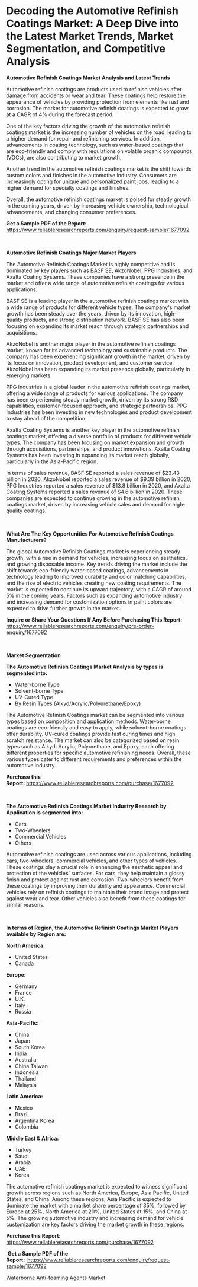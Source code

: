 <p><h1>Decoding the Automotive Refinish Coatings Market: A Deep Dive into the Latest Market Trends, Market Segmentation, and Competitive Analysis</h1></p><p><strong>Automotive Refinish Coatings Market Analysis and Latest Trends</strong></p>
<p><p>Automotive refinish coatings are products used to refinish vehicles after damage from accidents or wear and tear. These coatings help restore the appearance of vehicles by providing protection from elements like rust and corrosion. The market for automotive refinish coatings is expected to grow at a CAGR of 4% during the forecast period.</p><p>One of the key factors driving the growth of the automotive refinish coatings market is the increasing number of vehicles on the road, leading to a higher demand for repair and refinishing services. In addition, advancements in coating technology, such as water-based coatings that are eco-friendly and comply with regulations on volatile organic compounds (VOCs), are also contributing to market growth.</p><p>Another trend in the automotive refinish coatings market is the shift towards custom colors and finishes in the automotive industry. Consumers are increasingly opting for unique and personalized paint jobs, leading to a higher demand for specialty coatings and finishes.</p><p>Overall, the automotive refinish coatings market is poised for steady growth in the coming years, driven by increasing vehicle ownership, technological advancements, and changing consumer preferences.</p></p>
<p><strong>Get a Sample PDF of the Report:&nbsp;</strong> <a href="https://www.reliableresearchreports.com/enquiry/request-sample/1677092">https://www.reliableresearchreports.com/enquiry/request-sample/1677092</a></p>
<p>&nbsp;</p>
<p><strong>Automotive Refinish Coatings Major Market Players</strong></p>
<p><p>The Automotive Refinish Coatings Market is highly competitive and is dominated by key players such as BASF SE, AkzoNobel, PPG Industries, and Axalta Coating Systems. These companies have a strong presence in the market and offer a wide range of automotive refinish coatings for various applications.</p><p>BASF SE is a leading player in the automotive refinish coatings market with a wide range of products for different vehicle types. The company's market growth has been steady over the years, driven by its innovation, high-quality products, and strong distribution network. BASF SE has also been focusing on expanding its market reach through strategic partnerships and acquisitions.</p><p>AkzoNobel is another major player in the automotive refinish coatings market, known for its advanced technology and sustainable products. The company has been experiencing significant growth in the market, driven by its focus on innovation, product development, and customer service. AkzoNobel has been expanding its market presence globally, particularly in emerging markets.</p><p>PPG Industries is a global leader in the automotive refinish coatings market, offering a wide range of products for various applications. The company has been experiencing steady market growth, driven by its strong R&D capabilities, customer-focused approach, and strategic partnerships. PPG Industries has been investing in new technologies and product development to stay ahead of the competition.</p><p>Axalta Coating Systems is another key player in the automotive refinish coatings market, offering a diverse portfolio of products for different vehicle types. The company has been focusing on market expansion and growth through acquisitions, partnerships, and product innovations. Axalta Coating Systems has been investing in expanding its market reach globally, particularly in the Asia-Pacific region.</p><p>In terms of sales revenue, BASF SE reported a sales revenue of $23.43 billion in 2020, AkzoNobel reported a sales revenue of $9.39 billion in 2020, PPG Industries reported a sales revenue of $13.8 billion in 2020, and Axalta Coating Systems reported a sales revenue of $4.6 billion in 2020. These companies are expected to continue growing in the automotive refinish coatings market, driven by increasing vehicle sales and demand for high-quality coatings.</p></p>
<p>&nbsp;</p>
<p><strong>What Are The Key Opportunities For Automotive Refinish Coatings Manufacturers?</strong></p>
<p><p>The global Automotive Refinish Coatings market is experiencing steady growth, with a rise in demand for vehicles, increasing focus on aesthetics, and growing disposable income. Key trends driving the market include the shift towards eco-friendly water-based coatings, advancements in technology leading to improved durability and color matching capabilities, and the rise of electric vehicles creating new coating requirements. The market is expected to continue its upward trajectory, with a CAGR of around 5% in the coming years. Factors such as expanding automotive industry and increasing demand for customization options in paint colors are expected to drive further growth in the market.</p></p>
<p><strong>Inquire or Share Your Questions If Any Before Purchasing This Report:</strong> <a href="https://www.reliableresearchreports.com/enquiry/pre-order-enquiry/1677092">https://www.reliableresearchreports.com/enquiry/pre-order-enquiry/1677092</a></p>
<p>&nbsp;</p>
<p><strong>Market Segmentation</strong></p>
<p><strong>The Automotive Refinish Coatings Market Analysis by types is segmented into:</strong></p>
<p><ul><li>Water-borne Type</li><li>Solvent-borne Type</li><li>UV-Cured Type</li><li>By Resin Types (Alkyd/Acrylic/Polyurethane/Epoxy)</li></ul></p>
<p><p>The Automotive Refinish Coatings market can be segmented into various types based on composition and application methods. Water-borne coatings are eco-friendly and easy to apply, while solvent-borne coatings offer durability. UV-cured coatings provide fast curing times and high scratch resistance. The market can also be categorized based on resin types such as Alkyd, Acrylic, Polyurethane, and Epoxy, each offering different properties for specific automotive refinishing needs. Overall, these various types cater to different requirements and preferences within the automotive industry.</p></p>
<p><strong>Purchase this Report:&nbsp;</strong><a href="https://www.reliableresearchreports.com/purchase/1677092">https://www.reliableresearchreports.com/purchase/1677092</a></p>
<p>&nbsp;</p>
<p><strong>The Automotive Refinish Coatings Market Industry Research by Application is segmented into:</strong></p>
<p><ul><li>Cars</li><li>Two-Wheelers</li><li>Commercial Vehicles</li><li>Others</li></ul></p>
<p><p>Automotive refinish coatings are used across various applications, including cars, two-wheelers, commercial vehicles, and other types of vehicles. These coatings play a crucial role in enhancing the aesthetic appeal and protection of the vehicles' surfaces. For cars, they help maintain a glossy finish and protect against rust and corrosion. Two-wheelers benefit from these coatings by improving their durability and appearance. Commercial vehicles rely on refinish coatings to maintain their brand image and protect against wear and tear. Other vehicles also benefit from these coatings for similar reasons.</p></p>
<p>&nbsp;</p>
<p><strong>In terms of Region, the Automotive Refinish Coatings Market Players available by Region are:</strong></p>
<p>
    <p> <strong> North America: </strong>
        <ul>
            <li>United States</li>
            <li>Canada</li>
        </ul>
        </p> 
    <p> <strong> Europe: </strong>
        <ul>
            <li>Germany</li>
            <li>France</li>
            <li>U.K.</li>
            <li>Italy</li>
            <li>Russia</li>
        </ul>
        </p> 
    <p> <strong> Asia-Pacific: </strong>
        <ul>
            <li>China</li>
            <li>Japan</li>
            <li>South Korea</li>
            <li>India</li>
            <li>Australia</li>
            <li>China Taiwan</li>
            <li>Indonesia</li>
            <li>Thailand</li>
            <li>Malaysia</li>
        </ul>
        </p> 
    <p> <strong> Latin America: </strong>
        <ul>
            <li>Mexico</li>
            <li>Brazil</li>
            <li>Argentina Korea</li>
            <li>Colombia</li>
        </ul>
        </p> 
    <p> <strong> Middle East & Africa: </strong>
        <ul>
            <li>Turkey</li>
            <li>Saudi</li>
            <li>Arabia</li>
            <li>UAE</li>
            <li>Korea</li>
        </ul>
    </p>
    </p>
<p><p>The automotive refinish coatings market is expected to witness significant growth across regions such as North America, Europe, Asia Pacific, United States, and China. Among these regions, Asia Pacific is expected to dominate the market with a market share percentage of 35%, followed by Europe at 25%, North America at 20%, United States at 15%, and China at 5%. The growing automotive industry and increasing demand for vehicle customization are key factors driving the market growth in these regions.</p></p>
<p><strong>Purchase this Report: </strong><a href="https://www.reliableresearchreports.com/purchase/1677092">https://www.reliableresearchreports.com/purchase/1677092</a></p>
<p>&nbsp;<strong>Get a Sample PDF of the Report:&nbsp;&nbsp;</strong><a href="https://www.reliableresearchreports.com/enquiry/request-sample/1677092">https://www.reliableresearchreports.com/enquiry/request-sample/1677092</a></p>
<p><strong></strong></p>
<p><p><a href="https://github.com/pgtimber/Market-Research-Report-List-1/blob/main/waterborne-anti-foaming-agents-market.md">Waterborne Anti-foaming Agents Market</a></p></p>